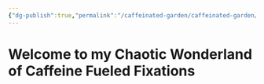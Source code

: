 ```yaml
---
{"dg-publish":true,"permalink":"/caffeinated-garden/caffeinated-garden/","tags":["gardenEntry"]}
---
```


# Welcome to my Chaotic Wonderland of Caffeine Fueled Fixations

